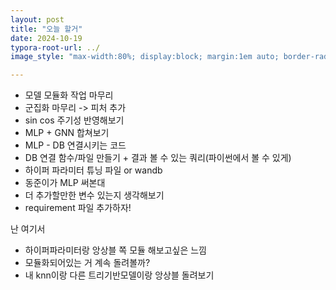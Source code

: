 ```yaml
---
layout: post
title: "오늘 할거"
date: 2024-10-19
typora-root-url: ../
image_style: "max-width:80%; display:block; margin:1em auto; border-radius:10px; box-shadow:0px 4px 8px rgba(0,0,0,0.8);"

---
```




- 모델 모듈화 작업 마무리
- 군집화 마무리 -> 피처 추가
- sin cos 주기성 반영해보기
- MLP + GNN 합쳐보기
- MLP - DB 연결시키는 코드
- DB 연결 함수/파일 만들기 + 결과 볼 수 있는 쿼리(파이썬에서 볼 수 있게)
- 하이퍼 파라미터 튜닝 파일 or wandb
- 동준이가 MLP 써본대
- 더 추가할만한 변수 있는지 생각해보기
- requirement 파일 추가하자!

난 여기서

- 하이퍼파라미터랑 앙상블 쪽 모듈 해보고싶은 느낌
- 모듈화되어있는 거 계속 돌려볼까?
- 내 knn이랑 다른 트리기반모델이랑 앙상블 돌려보기



